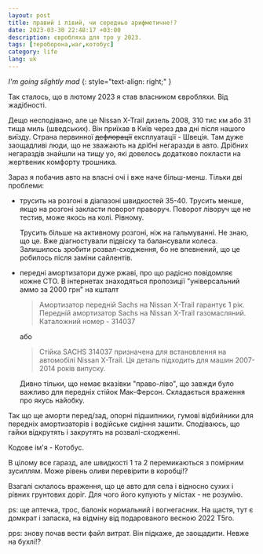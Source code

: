 ```yaml
---
layout: post
title: правий і лівий, чи середньо арифметичне!?
date: 2023-03-30 22:48:17 +03:00
description: євробляха для тро у 2023. 
tags: [тероборона,war,котобус]
category: life
lang: uk
---
```


_I'm going slightly mad_
{: style="text-align: right;" }

Так сталось, що в лютому 2023 я став власником євробляхи.
Від жадібності.

Дещо несподівано, але це Nissan X-Trail дизель 2008, 310 тис км або 31 тища миль (шведських).
Він приїхав в Київ через два дні після нашого виїзду.
Страна первинної ~~дефлорації~~ експлуатації - Швеція.
Там дуже заощадливі люди, що не зважають на дрібні негаразди в авто.
Дрібних негараздів знайшли на тищу уо, які довелось додатково покласти на жертвеник комфорту трошника.

Зараз я побачив авто на власні очі і вже наче більш-менш.
Тільки дві проблеми:
- трусить на розгоні в діапазоні швидкостей 35-40.
  Трусить менше, якщо на розгоні закласти поворот праворуч.
  Поворот ліворуч ще не тестив, може якось на колі.
  Рівному.
  
  Трусить більше на активному розгоні, ніж на гальмуванні.
  Не знаю, що це. 
  Вже діагностували підвіску та балансували колеса.
  Залишилось зробити розвал-сходження, бо не впевнений, що це робилось після заміни сайлентів.
  
- передні амортизатори дуже ржаві, про що радісно повідомляє кожне СТО.
  В інтернетах знаходяться пропозиції "універсальний аммо за 2000 грн" на кшталт
  > Амортизатор передній Sachs на Nissan X-Trail гарантує 1 рік. Передній амортизатор Sachs на Nissan X-Trail газомасляний. Каталожний номер - 314037 
  
  або

  > Стійка SACHS 314037 призначена для встановлення на автомобілі Nissan X-Trail. Ця деталь підходить для машин 2007-2014 років випуску.
  
  Дивно тільки, що немає вказівки "право-ліво", що завжди було важливо для передніх стійок Мак-Ферсон.
 Складається враження про якусь найобку.

Так що ще аморти перед/зад, опорні підшипники, гумові відбийники для передніх амортизаторів і водійське сидіння зашити.
Сподіваюсь, що гайки відкрутять і закрутять на розвалі-сходженні.

Кодове ім'я - Котобус.

В цілому все гаразд, але швидкості 1 та 2 перемикаються з помірним зусиллям.
Може рівень оливи перевірити в коробці!?

Взагалі склалось враження, що це авто для села і відносно сухих і рівних грунтових доріг.
Для чого його купують у містах - не розумію.

ps: ще аптечка, трос, балонік нормальний і вогнегасник.
На щастя, тут є домкрат і запаска, на відміну від подарованого весною 2022 Т5го.

pps: знову почав вести файл витрат.
Він підкаже, де заощадити.
Невже на бухлі!?